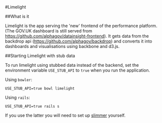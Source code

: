 #Limelight

##What is it

Limelight is the app serving the 'new' frontend of the performance platform. (The GOV.UK dashboard is still served from
https://github.com/alphagov/datainsight-frontend). It gets data from the backdrop api (https://github.com/alphagov/backdrop) and 
converts it into dashboards and visualisations using backbone and d3.js.

##Starting Limelight with stub data

To run limelight using stubbed data instead of the backend, set the environment variable `USE_STUB_API` to `true` when you run the application.

Using `bowler`:

```Shell
USE_STUB_API=true bowl limelight
```

Using `rails`:

```Shell
USE_STUB_API=true rails s
```

If you use the latter you will need to set up [slimmer](https://github.com/alphagov/slimmer) yourself.
